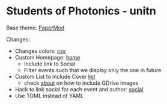 # Students of Photonics - unitn

Base theme: [PaperMod](https://github.com/adityatelange/hugo-PaperMod/)

Changes:
- Changes colors: [css](assets/css/extended/override_themes.css)
- Custom Homepage: [home](layouts/_default/home.html)
    - Include link to Social 
    - Filter events such that we display only the one in future
- Custom List to include Cover [list](layouts/_default/home.html)
    - check [about](content/about/_index.md) on how to include GDrive images
- Hack to link social for each event and author: [social](layouts/partials/post_canonical.html)
- Use TOML instead of YAML

